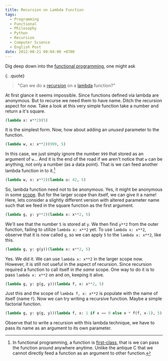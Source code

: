 ```yaml
---
title: Recursion on Lambda Function
tags:
  - Programming
  - Functional
  - Philosophy
  - Python
  - Recursion
  - Computer Science
  - English Post
date: 2012-08-21 00:04:00 +0700
---
```


Dig deep down into the [functional programming][], one might ask

{: .quote}
> "Can we do a [recursion][] on a [lambda][] function?"

At first glance it seems impossible. Since functions defined via lambda are anonymous. But to recurse we need them to have name. Ditch the recursion aspect for now. Take a look at this very simple function take a number and return a it's square.

``` python
(lambda x: x**2)(5)
```

It is the simplest form. Now, how about adding an *unused* parameter to the function.

``` python
(lambda w, x: x**2)(999, 5)
```

In this case, we just simply ignore the number `999` that stored as an argument of `w`... And it is the end of the road if we aren't notice that `w` can be anything, not only a number (as a data point). That is we can feed another lambda function in to it.[^1]

``` python
(lambda w, x: x**2)(lambda u: 42, 5)
```

So, lambda function need not to be anonymous. Yes, it might be anonymous in some [scope][]. But for the larger scope than itself, we can give it a name! Here, lets consider a slightly different version with altered parameter name such that we feed in the square function as the first argument.

``` python
(lambda g, y: y**2)(lambda x: x**2, 5)
```

We'll see that the number `5` is stored at `y`. We then find `y**2` from the outer function, failing to utilize `lambda x: x**2` yet. To use `lambda x: x**2`, observe that it is now called `g`, so we can apply `5` to the `lambda x: x**2`, like this.

``` python
(lambda g, y: g(y))(lambda x: x**2, 5)
```

Yes. We did it. We can use `lambda x: x**2` in the larger scope now. However, it is still not useful in the aspect of recursion. Since recursion required a function to call itself in *the same* scope. One way to do it is to pass `lambda x: x**2` on and on, keeping it alive.

``` python
(lambda g, y: g(g, y))(lambda f, x: x**2, 5)
```

Just this and the scope of `lambda f, x: x**2` is populate with the name of itself (name `f`). Now we can try writing a recursive function. Maybe a simple factorial function.

``` python
(lambda g, y: g(g, y))(lambda f, x: 1 if x == 0 else x * f(f, x-1), 5)
```

Observe that to write a recursion with this lambda technique, we have to pass its name as an argument to its own parameter.


[^1]: In functional programming, a function is [first-class][], that is we can pass the function around anywhere anytime. Unlike the antique C that we cannot directly feed a function as an argument to other function.



[functional programming]: //en.wikipedia.org/wiki/Functional_programming
[recursion]: //en.wikipedia.org/wiki/Recursion
[lambda]: //en.wikipedia.org/wiki/Anonymous_function
[scope]: //en.wikipedia.org/wiki/Scope_(computer_science)
[first-class]: //en.wikipedia.org/wiki/First-class_function

